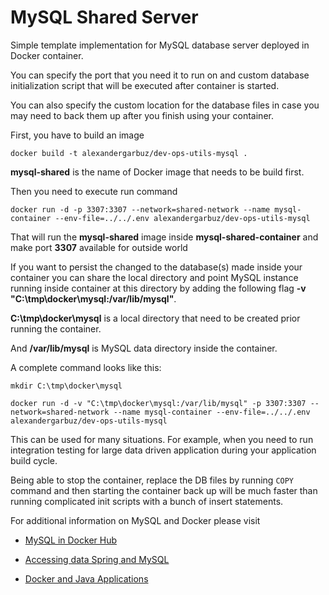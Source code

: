 # MySQL Shared Server

Simple template implementation for MySQL database server deployed in Docker container.

You can specify the port that you need it to run on and custom database initialization script that will be executed after container is started.

You can also specify the custom location for the database files in case you may need to back them up after you finish using your container.

First, you have to build an image

```
docker build -t alexandergarbuz/dev-ops-utils-mysql .

```

<b>mysql-shared</b> is the name of Docker image that needs to be build first.

Then you need to execute run command

```
docker run -d -p 3307:3307 --network=shared-network --name mysql-container --env-file=../../.env alexandergarbuz/dev-ops-utils-mysql

```

That will run the <b>mysql-shared</b> image inside <b>mysql-shared-container</b> and make port <b>3307</b> available for outside world

If you want to persist the changed to the database(s) made inside your container you can share the local directory and point MySQL instance running inside container at this directory by adding the following flag <b>-v "C:\tmp\docker\mysql:/var/lib/mysql"</b>. 

<b>C:\tmp\docker\mysql</b> is a local directory that need to be created prior running the container. 

And <b>/var/lib/mysql</b> is MySQL data directory inside the container.

A complete command looks like this:


```
mkdir C:\tmp\docker\mysql

docker run -d -v "C:\tmp\docker\mysql:/var/lib/mysql" -p 3307:3307 --network=shared-network --name mysql-container --env-file=../../.env alexandergarbuz/dev-ops-utils-mysql

```
This can be used for many situations. For example, when you need to run integration testing for large data driven application during your application build cycle. 



Being able to stop the container, replace the DB files by running `COPY` command and then starting the container back up will be much faster than running complicated init scripts with a bunch of insert statements.

For additional information on MySQL and Docker please visit

* [MySQL in Docker Hub](https://hub.docker.com/_/mysql/)

* [Accessing data Spring and MySQL](https://spring.io/guides/gs/accessing-data-mysql/)

* [Docker and Java Applications](https://docs.docker.com/language/java/)
